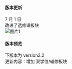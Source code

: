 #### 版本更新
7 月 1 日  
改进了选修课板块  
![图片1](https://user-images.githubusercontent.com/75287415/124061468-76845900-da61-11eb-8993-daccc25f8380.png)

#### 版本预览
下版本为 version2.2  
更新内容：增加 双学位/辅修板块
